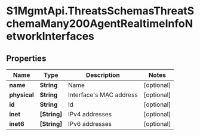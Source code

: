 # S1MgmtApi.ThreatsSchemasThreatSchemaMany200AgentRealtimeInfoNetworkInterfaces

## Properties
Name | Type | Description | Notes
------------ | ------------- | ------------- | -------------
**name** | **String** | Name | [optional] 
**physical** | **String** | Interface's MAC address | [optional] 
**id** | **String** | Id | [optional] 
**inet** | **[String]** | IPv4 addresses | [optional] 
**inet6** | **[String]** | IPv6 addresses | [optional] 


